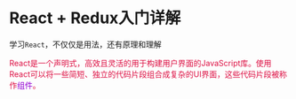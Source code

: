 # React + Redux入门详解

学习`React`，不仅仅是用法，还有原理和理解

<font color=#DD1144>React是一个声明式，高效且灵活的用于构建用户界面的JavaScript库。使用React可以将一些简短、独立的代码片段组合成复杂的UI界面，这些代码片段被称作<font color=#9400D3>组件</font>。</font>